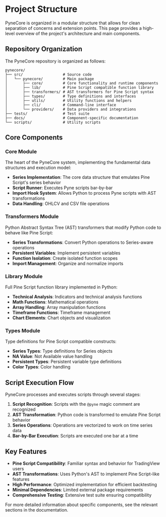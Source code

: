 <!--
---
weight: 106
title: "Project Structure"
description: "Overview of the PyneCore project structure and architecture"
icon: "account_tree"
date: "2025-04-03"
lastmod: "2025-04-03"
draft: false
toc: true
categories: ["Overview", "Architecture"]
tags: ["project-structure", "architecture", "organization", "components", "modules"]
---
-->

# Project Structure

PyneCore is organized in a modular structure that allows for clean separation of concerns and extension points. This page provides a high-level overview of the project's architecture and main components.

## Repository Organization

The PyneCore repository is organized as follows:

```
pynecore/
├── src/                  # Source code
│   └── pynecore/         # Main package
│       ├── core/         # Core functionality and runtime components
│       ├── lib/          # Pine Script compatible function library
│       ├── transformers/ # AST transformers for Pine Script syntax
│       ├── types/        # Type definitions and interfaces
│       ├── utils/        # Utility functions and helpers
│       ├── cli/          # Command-line interface
│       └── providers/    # Data providers and integrations
├── tests/                # Test suite
├── docs/                 # Component-specific documentation
└── scripts/              # Utility scripts
```

## Core Components

### Core Module

The heart of the PyneCore system, implementing the fundamental data structures and execution model:

- **Series Implementation**: The core data structure that emulates Pine Script's series behavior
- **Script Runner**: Executes Pyne scripts bar-by-bar
- **Import Hook System**: Allows Python to process Pyne scripts with AST transformations
- **Data Handling**: OHLCV and CSV file operations

### Transformers Module

Python Abstract Syntax Tree (AST) transformers that modify Python code to behave like Pine Script:

- **Series Transformations**: Convert Python operations to Series-aware operations
- **Persistent Variables**: Implement persistent variables
- **Function Isolation**: Create isolated function scopes
- **Import Management**: Organize and normalize imports

### Library Module

Full Pine Script function library implemented in Python:

- **Technical Analysis**: Indicators and technical analysis functions
- **Math Functions**: Mathematical operations
- **Array Handling**: Array manipulation functions
- **Timeframe Functions**: Timeframe management
- **Chart Elements**: Chart objects and visualization

### Types Module

Type definitions for Pine Script compatible constructs:

- **Series Types**: Type definitions for Series objects
- **NA Value**: Not Available value handling
- **Persistent Types**: Persistent variable type definitions
- **Color Types**: Color handling

## Script Execution Flow

PyneCore processes and executes scripts through several stages:

1. **Script Recognition**: Scripts with the `@pyne` magic comment are recognized
2. **AST Transformation**: Python code is transformed to emulate Pine Script behavior
3. **Series Operations**: Operations are vectorized to work on time series data
4. **Bar-by-Bar Execution**: Scripts are executed one bar at a time

## Key Features

- **Pine Script Compatibility**: Familiar syntax and behavior for TradingView users
- **AST Transformations**: Uses Python's AST to implement Pine Script-like features
- **High Performance**: Optimized implementation for efficient backtesting
- **Minimal Dependencies**: Limited external package requirements
- **Comprehensive Testing**: Extensive test suite ensuring compatibility

For more detailed information about specific components, see the relevant sections in the documentation.